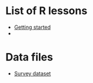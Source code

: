 # List of R lessons

* [Getting started](01-starting-with-data.html)
*

# Data files

*  [Survey dataset](https://github.com/datacarpentry/2014-09-29-iDigBio/raw/master/data/biology/surveys.csv)
